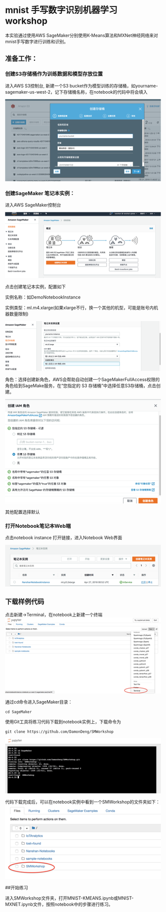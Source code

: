 # mnist 手写数字识别机器学习 workshop
本实验通过使用AWS SageMaker分别使用K-Means算法和MXNet神经网络来对mnist手写数字进行训练和识别。

## 准备工作：

### 创建S3存储桶作为训练数据和模型存放位置
进入AWS S3控制台, 新建一个S3 bucket作为模型训练的存储桶，如yourname-sagemaker-us-west-2，记下存储桶名称，在notebook的代码中将会填入

![s3](./img/s3-bucket.png)


### 创建SageMaker 笔记本实例：

进入AWS SageMaker控制台

![sagemaker](./img/sagemaker-console.png)

点击创建笔记本实例，配置如下

实例名称：如DemoNotebookInstance

实例类型：ml.m4.xlarge(如果xlarge不行，换一个其他的机型，可能是账号内机器数量限制)

![create-nb](./img/create-notebook-instance.png)

角色：选择创建新角色，AWS会帮助自动创建一个SageMakerFullAccess权限的角色给到SageMake服务，在“您指定的 S3 存储桶”中选择任意S3存储桶，点击创建。

![role](./img/iam-role.png)

其他配置选择默认

### 打开Notebook笔记本Web端

点击notebook instance 打开链接，进入Notebook Web界面

![open-nb](./img/open-nb.png)



## 下载样例代码
点击新建->Terminal，在notebook上新建一个终端
![new-terminal](./img/new-terminal.png)

通过cd命令进入SageMaker目录：

	cd SageMaker

使用Git工具将练习代码下载到notebook实例上，下载命令为

	git clone https://github.com/DamonDeng/SMWorkshop

![git-clone](./img/git-clone.png)

代码下载完成后，可以在notebook实例中看到一个SMWorkshop的文件夹如下：
![sm-folder](./img/smworkshop.png)

##开始练习

进入SMWorkshop文件夹，打开MNIST-KMEANS.ipynb或MNIST-MXNET.ipynb文件，按照notebook中的步骤进行练习。


